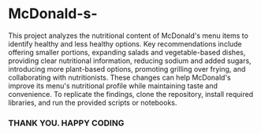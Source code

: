 # McDonald-s-

This project analyzes the nutritional content of McDonald's menu items to identify healthy and less healthy options. Key recommendations include offering smaller portions, expanding salads and vegetable-based dishes, providing clear nutritional information, reducing sodium and added sugars, introducing more plant-based options, promoting grilling over frying, and collaborating with nutritionists. These changes can help McDonald's improve its menu's nutritional profile while maintaining taste and convenience. To replicate the findings, clone the repository, install required libraries, and run the provided scripts or notebooks.


### THANK YOU. HAPPY CODING
